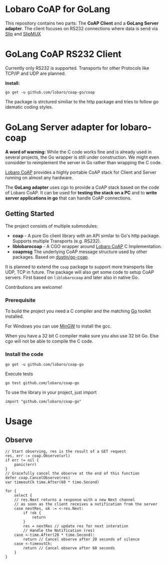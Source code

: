 # Lobaro CoAP for GoLang

This repository contains two parts: The **CoAP Client** and a **GoLang Server adapter**. The client focuses on RS232 connections where data is send via [Slip](https://tools.ietf.org/rfc/rfc1055.txt) and [SlipMUX](https://tools.ietf.org/html/draft-bormann-t2trg-slipmux-01)

# GoLang CoAP RS232 Client 
Currently only RS232 is supported. Transports for other Protocols like TCP/IP and UDP are planned.

**Install:**
```
go get -u github.com/lobaro/coap-go/coap
```

The package is strctured similiar to the http package and tries to follow go idematic coding styles.

# GoLang Server adapter for lobaro-coap

**A word of warning:** While the C code works fine and is already used in several projects, the Go wrapper is still under construction. We might even considder to reimplement the server in Go rather than wrapping the C code.

[Lobaro CoAP](https://github.com/lobaro/lobaro-coap) provides a highly portable CoAP stack for Client and Server running on almost any hardware.

The **GoLang adapter** uses cgo to provide a CoAP stack based on the code of Lobaro CoAP. It can be used for **testing the stack on a PC** and to **write server applications in go** that can handle CoAP connections.

## Getting Started

The project consists of multiple submodules:

* **coap** - A pure Go client library with an API similar to Go's http package. Supports multiple Transports (e.g. RS232).
* **liblobarocoap** - A CGO wrapper around [Lobaro CoAP](https://github.com/lobaro/lobaro-coap) C Implementation.
* **coapmsg** The underlying CoAP message structure used by other packages. Based on [dustin/go-coap](https://github.com/dustin/go-coap).

It is planned to extend the `coap` package to support more transports like UDP, TCP in future. The package will also get some code to setup CoAP servers. First based on `liblobarocoap` and later also in native Go.

Contributions are welcome!

### Prerequisite 
To build the project you need a C compiler and the matching [Go](https://golang.org/dl/) toolkit installed. 

For Windows you can use [MinGW](http://www.mingw.org/) to install the gcc. 

When you have a 32 bit C compiler make sure you also use 32 bit Go. Else cgo will not be able to compile the C code.

### Install the code

```
go get -u github.com/lobaro/coap-go
```

Execute tests
```
go test github.com/lobaro/coap-go
```

To use the library in your project, just import
```
import "github.com/lobaro/coap-go"
```

# Usage

## Observe

```
// Start observing, res is the result of a GET request
res, err := coap.Observe(url)
if err != nil {
	panic(err)
}
// Gracefully cancel the observe at the end of this function
defer coap.CancelObserve(res)
var timeoutCh time.After(60 * time.Second)

for {
	select {
	// res.Next returns a response with a new Next channel
	// as soon as the client receives a notification from the server
	case nextRes, ok := <-res.Next:
		if !ok {
			return
		}
		res = nextRes // update res for next interation
		// Handle the Notification (res)
	case <-time.After(20 * time.Second):
		return // Cancel observe after 20 seconds of silence
	case <-timeoutCh:
		return // Cancel observe after 60 seconds
	}
}
```

